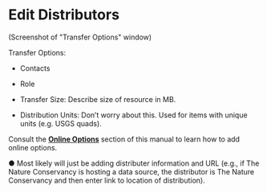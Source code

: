 # Edit Distributors

\(Screenshot of "Transfer Options" window\)

Transfer Options:

* Contacts
* Role

* Transfer Size: Describe size of resource in MB.

* Distribution Units: Don’t worry about this. Used for items with unique units \(e.g. USGS quads\).

Consult the [**Online Options**](/record/edit/quality/edit-distributors/online-option.md) section of this manual to learn how to add online options.



●    Most likely will just be adding distributer information and URL \(e.g., if The Nature Conservancy is hosting a data source, the distributor is The Nature Conservancy and then enter link to location of distribution\).


